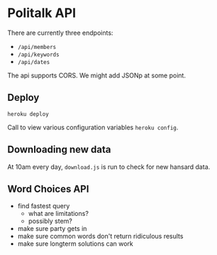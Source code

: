 # Politalk API

There are currently three endpoints: 

* `/api/members`
* `/api/keywords`
* `/api/dates`

The api supports CORS. We might add JSONp at some point.

## Deploy

`heroku deploy`

Call to view various configuration variables `heroku config`.

## Downloading new data

At 10am every day, `download.js` is run to check for new hansard data.

## Word Choices API

* find fastest query 
  * what are limitations?
  * possibly stem?
* make sure party gets in
* make sure common words don't return ridiculous results
* make sure longterm solutions can work
